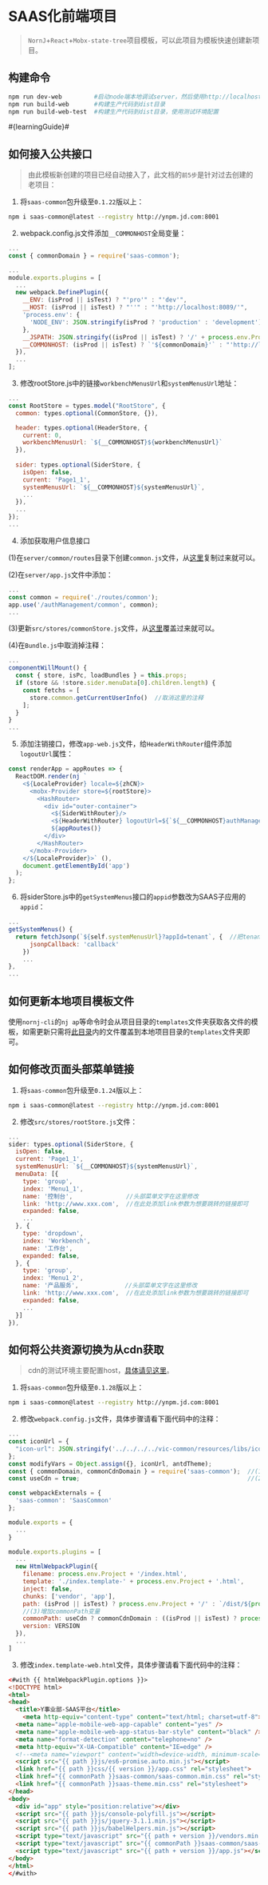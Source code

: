 SAAS化前端项目
====

> `NornJ`+`React`+`Mobx-state-tree`项目模板，可以此项目为模板快速创建新项目。

## 构建命令

```sh
npm run dev-web         #启动node端本地调试server，然后使用http://localhost:8080/dist/web访问页面
npm run build-web       #构建生产代码到dist目录
npm run build-web-test  #构建生产代码到dist目录，使用测试环境配置
```

#{learningGuide}#

## 如何接入公共接口

> 由此模板新创建的项目已经自动接入了，此文档的`前5步`是针对过去创建的老项目：

1. 将`saas-common`包升级至`0.1.22`版以上：

```sh
npm i saas-common@latest --registry http://ynpm.jd.com:8001
```

2. webpack.config.js文件添加`__COMMONHOST`全局变量：

```js
...
const { commonDomain } = require('saas-common');

...
module.exports.plugins = [
  ...
  new webpack.DefinePlugin({
    __ENV: (isProd || isTest) ? "'pro'" : "'dev'",
    __HOST: (isProd || isTest) ? "''" : "'http://localhost:8089/'",
    'process.env': {
      'NODE_ENV': JSON.stringify(isProd ? 'production' : 'development')
    },
    __JSPATH: JSON.stringify((isProd || isTest) ? '/' + process.env.Project + '/js/' : `/dist/${process.env.Project}/js/`),
    __COMMONHOST: (isProd || isTest) ? `'${commonDomain}'` : "'http://localhost:8089/'",
  }),
  ...
];
```

3. 修改rootStore.js中的链接`workbenchMenusUrl`和`systemMenusUrl`地址：

```js
...
const RootStore = types.model("RootStore", {
  common: types.optional(CommonStore, {}),

  header: types.optional(HeaderStore, {
    current: 0,
    workbenchMenusUrl: `${__COMMONHOST}${workbenchMenusUrl}`
  }),
  
  sider: types.optional(SiderStore, {
    isOpen: false,
    current: 'Page1_1',
    systemMenusUrl: `${__COMMONHOST}${systemMenusUrl}`,
    ...
  }),
  ...
});
...
```

4. 添加获取用户信息接口

(1)在`server/common/routes`目录下创建`common.js`文件，从[这里](https://github.com/Y-Dept/template-saas/blob/master/server/routes/common.js)复制过来就可以。

(2)在`server/app.js`文件中添加：

```js
...
const common = require('./routes/common');
app.use('/authManagement/common', common);
...
```

(3)更新`src/stores/commonStore.js`文件，从[这里](https://github.com/Y-Dept/template-saas/blob/master/src/stores/commonStore.js)覆盖过来就可以。

(4)在`Bundle.js`中取消掉注释：

```js
...
componentWillMount() {
  const { store, isPc, loadBundles } = this.props;
  if (store && !store.sider.menuData[0].children.length) {
    const fetchs = [
      store.common.getCurrentUserInfo()  //取消这里的注释
    ];
  }
}
...
```

5. 添加注销接口，修改`app-web.js`文件，给`HeaderWithRouter`组件添加`logoutUrl`属性：

```js
const renderApp = appRoutes => {
  ReactDOM.render(nj `
    <${LocaleProvider} locale=${zhCN}>
      <mobx-Provider store=${rootStore}>
        <HashRouter>
          <div id="outer-container">
            <${SiderWithRouter}/>
            <${HeaderWithRouter} logoutUrl=${`${__COMMONHOST}authManagement/common/logout`}/>
            ${appRoutes()}
          </div>
        </HashRouter>
      </mobx-Provider>
    </${LocaleProvider}>` (),
    document.getElementById('app')
  );
};
```

6. 将siderStore.js中的`getSystemMenus`接口的`appid`参数改为SAAS子应用的`appid`：

```js
...
getSystemMenus() {
  return fetchJsonp(`${self.systemMenusUrl}?appId=tenant`, {  //把tenant改为SAAS子应用的appid
      jsonpCallback: 'callback'
    })
    ...
},
...
```

## 如何更新本地项目模板文件

使用`nornj-cli`的`nj ap`等命令时会从项目目录的`templates`文件夹获取各文件的模板，如需更新只需将[此目录](https://github.com/Y-Dept/template-saas/tree/master/templates)内的文件覆盖到本地项目目录的`templates`文件夹即可。

## 如何修改页面头部菜单链接

1. 将`saas-common`包升级至`0.1.24`版以上：

```sh
npm i saas-common@latest --registry http://ynpm.jd.com:8001
```

2. 修改`src/stores/rootStore.js`文件：

```js
...
sider: types.optional(SiderStore, {
  isOpen: false,
  current: 'Page1_1',
  systemMenusUrl: `${__COMMONHOST}${systemMenusUrl}`,
  menuData: [{
    type: 'group',
    index: 'Menu1_1',
    name: '控制台',               //头部菜单文字在这里修改
    link: 'http://www.xxx.com',  //在此处添加link参数为想要跳转的链接即可
    expanded: false,
    ...
  }, {
    type: 'dropdown',
    index: 'Workbench',
    name: '工作台',
    expanded: false,
  }, {
    type: 'group',
    index: 'Menu1_2',
    name: '产品服务',             //头部菜单文字在这里修改
    link: 'http://www.xxx.com',  //在此处添加link参数为想要跳转的链接即可
    expanded: false,
    ...
  }]
}),
```

## 如何将公共资源切换为从cdn获取

> cdn的测试环境主要配置host，[具体请见这里](http://source.jd.com/app/y-dept-saas-common#%E4%BD%BF%E7%94%A8%E6%B5%8B%E8%AF%95%E7%8E%AF%E5%A2%83cdn%E8%8E%B7%E5%8F%96%E5%85%AC%E5%85%B1%E8%B5%84%E6%BA%90%E6%97%B6%E9%9C%80%E9%85%8D%E7%BD%AE%E7%9A%84host)。

1. 将`saas-common`包升级至`0.1.28`版以上：

```sh
npm i saas-common@latest --registry http://ynpm.jd.com:8001
```

2. 修改`webpack.config.js`文件，具体步骤请看下面代码中的注释：

```js
...
const iconUrl = {
  "icon-url": JSON.stringify('../../../../vic-common/resources/libs/iconfont/iconfont')
};
const modifyVars = Object.assign({}, iconUrl, antdTheme);
const { commonDomain, commonCdnDomain } = require('saas-common');  //(1)增加导出commonCdnDomain变量
const useCdn = true;                                               //(2)增加是否使用cdn标识

const webpackExternals = {
  'saas-common': 'SaasCommon'
};

module.exports = {
  ...
}

module.exports.plugins = [
  ...
  new HtmlWebpackPlugin({
    filename: process.env.Project + '/index.html',
    template: './index.template-' + process.env.Project + '.html',
    inject: false,
    chunks: ['vendor', 'app'],
    path: (isProd || isTest) ? process.env.Project + '/' : `/dist/${process.env.Project}/`,
    //(3)增加commonPath变量
    commonPath: useCdn ? commonCdnDomain : ((isProd || isTest) ? process.env.Project + '/' : `/dist/${process.env.Project}/`),
    version: VERSION
  }),
  ...
]
```

3. 修改`index.template-web.html`文件，具体步骤请看下面代码中的注释：

```html
<#with {{ htmlWebpackPlugin.options }}>
<!DOCTYPE html>
<html>
<head>
  <title>Y事业部-SAAS平台</title>
	<meta http-equiv="content-type" content="text/html; charset=utf-8">
  <meta name="apple-mobile-web-app-capable" content="yes" />
  <meta name="apple-mobile-web-app-status-bar-style" content="black" />
  <meta name="format-detection" content="telephone=no" />
  <meta http-equiv="X-UA-Compatible" content="IE=edge" />
  <!--<meta name="viewport" content="width=device-width, minimum-scale=1.0, maximum-scale=1.0, user-scalable=no,initial-scale=1.0" />-->
  <script src="{{ path }}js/es6-promise.auto.min.js"></script>
  <link href="{{ path }}css/{{ version }}/app.css" rel="stylesheet">
  <link href="{{ commonPath }}saas-common/saas-common.min.css" rel="stylesheet">  <!--(1)将path改为commonPath-->
  <link href="{{ commonPath }}saas-theme.min.css" rel="stylesheet">               <!--(2)将path改为commonPath-->
</head>
<body>
  <div id="app" style="position:relative"></div>
  <script src="{{ path }}js/console-polyfill.js"></script>
  <script src="{{ path }}js/jquery-3.1.1.min.js"></script>
  <script src="{{ path }}js/babelHelpers.min.js"></script>
  <script type="text/javascript" src="{{ path + version }}/vendors.min.js"></script>
  <script type="text/javascript" src="{{ commonPath }}saas-common/saas-common.min.js"></script>  <!--(3)将path改为commonPath-->
  <script type="text/javascript" src="{{ path + version }}/app.js"></script>
</body>
</html>
</#with>
```